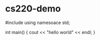 # cs220-demo
#include <iostream>
using namesoace std;

int main()
{
  cout << "hello world" << endl;
}

